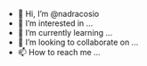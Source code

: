 - 👋 Hi, I’m @nadracosio
- 👀 I’m interested in ...
- 🌱 I’m currently learning ...
- 💞️ I’m looking to collaborate on ...
- 📫 How to reach me ...

<!---
nadracosio/nadracosio is a ✨ special ✨ repository because its `README.md` (this file) appears on your GitHub profile.
You can click the Preview link to take a look at your changes.
--->
